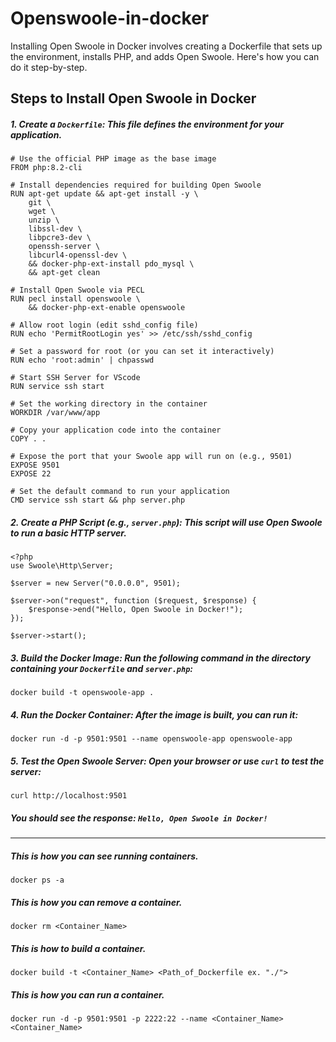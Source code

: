 # Openswoole-in-docker
 Installing Open Swoole in Docker involves creating a Dockerfile that sets up the environment, installs PHP, and adds Open Swoole. Here's how you can do it step-by-step.
## Steps to Install Open Swoole in Docker
##### 1. **Create a `Dockerfile`:** This file defines the environment for your application.

    # Use the official PHP image as the base image
    FROM php:8.2-cli
    
    # Install dependencies required for building Open Swoole
    RUN apt-get update && apt-get install -y \
        git \
        wget \
        unzip \
        libssl-dev \
        libpcre3-dev \
        openssh-server \
        libcurl4-openssl-dev \
        && docker-php-ext-install pdo_mysql \
        && apt-get clean
    
    # Install Open Swoole via PECL
    RUN pecl install openswoole \
        && docker-php-ext-enable openswoole
    
    # Allow root login (edit sshd_config file)
    RUN echo 'PermitRootLogin yes' >> /etc/ssh/sshd_config
    
    # Set a password for root (or you can set it interactively)
    RUN echo 'root:admin' | chpasswd
    
    # Start SSH Server for VScode
    RUN service ssh start
    
    # Set the working directory in the container
    WORKDIR /var/www/app
    
    # Copy your application code into the container
    COPY . .
    
    # Expose the port that your Swoole app will run on (e.g., 9501)
    EXPOSE 9501
    EXPOSE 22
    
    # Set the default command to run your application
    CMD service ssh start && php server.php

##### 2. **Create a PHP Script (e.g., `server.php`):** This script will use Open Swoole to run a basic HTTP server.
    <?php
    use Swoole\Http\Server;
    
    $server = new Server("0.0.0.0", 9501);
    
    $server->on("request", function ($request, $response) {
        $response->end("Hello, Open Swoole in Docker!");
    });
    
    $server->start();
##### 3. **Build the Docker Image:** Run the following command in the directory containing your `Dockerfile` and `server.php`:
    docker build -t openswoole-app .
##### 4. **Run the Docker Container:** After the image is built, you can run it:
    docker run -d -p 9501:9501 --name openswoole-app openswoole-app
##### 5. **Test the Open Swoole Server:** Open your browser or use `curl` to test the server:
    curl http://localhost:9501
##### You should see the response: `Hello, Open Swoole in Docker!`
---
##### This is how you can see running containers.
    docker ps -a
##### This is how you can remove a container.
    docker rm <Container_Name>
##### This is how to build a container.
    docker build -t <Container_Name> <Path_of_Dockerfile ex. "./">
##### This is how you can run a container.
    docker run -d -p 9501:9501 -p 2222:22 --name <Container_Name> <Container_Name>
